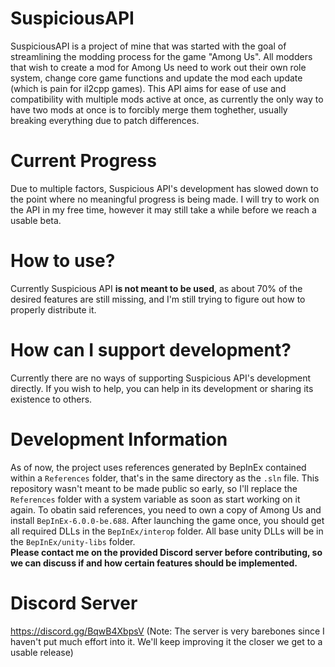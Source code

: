 # SuspiciousAPI
SuspiciousAPI is a project of mine that was started with the goal of streamlining the modding process for the game "Among Us".
All modders that wish to create a mod for Among Us need to work out their own role system, change core game functions and update the mod each update (which is pain for il2cpp games).
This API aims for ease of use and compatibility with multiple mods active at once, as currently the only way to have two mods at once is to forcibly merge them toghether, usually breaking everything due to patch differences.
# Current Progress
Due to multiple factors, Suspicious API's development has slowed down to the point where no meaningful progress is being made.
I will try to work on the API in my free time, however it may still take a while before we reach a usable beta.
# How to use?
Currently Suspicious API **is not meant to be used**, as about 70% of the desired features are still missing, and I'm still trying to figure out how to properly distribute it.
# How can I support development?
Currently there are no ways of supporting Suspicious API's development directly. If you wish to help, you can help in its development or sharing its existence to others.
# Development Information
As of now, the project uses references generated by BepInEx contained within a `References` folder, that's in the same directory as the `.sln` file.
This repository wasn't meant to be made public so early, so I'll replace the `References` folder with a system variable as soon as start working on it again.
To obatin said references, you need to own a copy of Among Us and install `BepInEx-6.0.0-be.688`. After launching the game once, you should get all required DLLs in the `BepInEx/interop` folder.
All base unity DLLs will be in the `BepInEx/unity-libs` folder.  
**Please contact me on the provided Discord server before contributing, so we can discuss if and how certain features should be implemented.**
# Discord Server
https://discord.gg/BqwB4XbpsV (Note: The server is very barebones since I haven't put much effort into it. We'll keep improving it the closer we get to a usable release)
